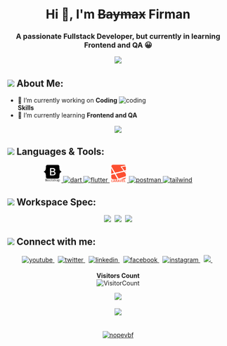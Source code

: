 <h1 align="center">Hi 👋, I'm <strike>Baymax</strike> Firman</h1>
<h3 align="center">A passionate Fullstack Developer, but currently in learning Frontend and QA 😀</h3>

<p align = 'center'> <img src= 'https://capsule-render.vercel.app/api?type=rect&color=gradient&height=2.5'/></p>

## <img src="https://media.giphy.com/media/WUlplcMpOCEmTGBtBW/giphy.gif" width="40"> **About Me:**

<img align="right" alt="coding" width="250" src="https://media.giphy.com/media/Ll22OhMLAlVDb8UQWe/giphy.gif">

- 🔭 I’m currently working on **Coding Skills**
- 🌱 I’m currently learning **Frontend and QA**

<p align="center">
   <img align="center" src="https://github-readme-streak-stats.herokuapp.com/?user=nopevbf&theme=radical&hide_border=true"/>
</p>

## <img src="https://media.giphy.com/media/j2pOGeGYKe2xCCKwfi/giphy.gif" width="40"> **Languages & Tools:**

<p align="center"> <a href="https://getbootstrap.com" target="_blank" rel="noreferrer"> <img src="https://raw.githubusercontent.com/devicons/devicon/master/icons/bootstrap/bootstrap-plain-wordmark.svg" alt="bootstrap" width="40" height="40"/> </a> <a href="https://dart.dev" target="_blank" rel="noreferrer"> <img src="https://www.vectorlogo.zone/logos/dartlang/dartlang-icon.svg" alt="dart" width="40" height="40"/> </a> <a href="https://flutter.dev" target="_blank" rel="noreferrer"> <img src="https://www.vectorlogo.zone/logos/flutterio/flutterio-icon.svg" alt="flutter" width="40" height="40"/> </a> <a href="https://laravel.com/" target="_blank" rel="noreferrer"> <img src="https://raw.githubusercontent.com/devicons/devicon/master/icons/laravel/laravel-plain-wordmark.svg" alt="laravel" width="40" height="40"/> </a> <a href="https://postman.com" target="_blank" rel="noreferrer"> <img src="https://www.vectorlogo.zone/logos/getpostman/getpostman-icon.svg" alt="postman" width="40" height="40"/> </a> <a href="https://tailwindcss.com/" target="_blank" rel="noreferrer"> <img src="https://www.vectorlogo.zone/logos/tailwindcss/tailwindcss-icon.svg" alt="tailwind" width="40" height="40"/> </a> </p>

## <img src="https://media.giphy.com/media/tVhJw24Gv8FGGlnjDN/giphy.gif" width="40"> **Workspace Spec:**
<div align="center"><img src="https://img.shields.io/badge/intel-Core%20i5%208300H-%230071C5.svg?&style=for-the-badge&logo=intel&logoColor=white" />&nbsp;&nbsp;<img src = "https://img.shields.io/badge/NVIDIA-GTX1050-76B900?style=for-the-badge&logo=nvidia&logoColor=white"/>&nbsp;&nbsp;<img src = "https://img.shields.io/badge/asus-laptop-E2231A?style=for-the-badge&logo=asus&logoColor=white"/></div>

## <img src="https://media.giphy.com/media/UnyKXModRZbJZiJhSW/giphy.gif" width="40"> **Connect with me:** ️

<p align="center">
<a href="https://www.youtube.com/c/firajitio" target="_blank">
<img src=https://img.shields.io/badge/youtube-D14836.svg?&style=for-the-badge&logo=youtube&logoColor=white alt=youtube style="margin-bottom: 5px;" />
</a>&nbsp;
<a href="https://twitter.com/firmannjay" target="_blank">
<img src=https://img.shields.io/badge/twitter-%2300acee.svg?&style=for-the-badge&logo=twitter&logoColor=white alt=twitter style="margin-bottom: 5px;" />
</a>&nbsp;
<a href="https://www.linkedin.com/in/nopevbf/" target="_blank">
<img src=https://img.shields.io/badge/linkedin-%231E77B5.svg?&style=for-the-badge&logo=linkedin&logoColor=white alt=linkedin style="margin-bottom: 5px;" />
</a>&nbsp;
<a href="https://www.facebook.com/mihawk22/" target="_blank">
<img src=https://img.shields.io/badge/facebook-%232E87FB.svg?&style=for-the-badge&logo=facebook&logoColor=white alt=facebook style="margin-bottom: 5px;" />
</a>&nbsp;
<a href="https://instagram.com/firajitio" target="_blank">
<img src=https://img.shields.io/badge/instagram-C71585.svg?&style=for-the-badge&logo=instagram&logoColor=white alt=instagram style="margin-bottom: 5px;" />
</a> &nbsp;
<a href = "mailto:firajitio@gmail.com" target = "_blank">
<img src="https://img.shields.io/badge/gmail-D14836?&style=for-the-badge&logo=gmail&logoColor=white" />
</a>&nbsp;
</p>

<div align = "center">
 
**Visitors Count**  
![VisitorCount](https://profile-counter.glitch.me/{nopevbf}/count.svg)

</div>

<p align = 'center' width="50"> <img src= 'https://capsule-render.vercel.app/api?type=rect&color=gradient&height=2.5'/></p>

<!--- 
[![Firman's GitHub Activity Graph](https://activity-graph.herokuapp.com/graph?username=nopevbf&theme=xcode)](https://github.com/nopevbf)
<p align = 'center'><img src="https://github-profile-summary-cards.vercel.app/api/cards/profile-details?username=nopevbf&theme=dracula&hide_border=true" /></p>
--->

<div align = "center">
<div align= "center"><img src="https://github-readme-stats-mu-dusky.vercel.app/api?username=nopevbf&show_icons=true&theme=radical&count_private=true&include_all_commits=true"&custom_title="My Stats" align = "center"/></div>

<div><br><br><a href="https://www.buymeacoffee.com/nopevbf"> <img align="center" src="https://cdn.buymeacoffee.com/buttons/v2/default-yellow.png" height="50" width="210" alt="nopevbf" /></a></div><br><br>
